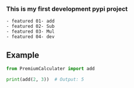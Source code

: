 ### This is my first development pypi project
    - featured 01- add
    - featured 02- Sub
    - featured 03- Mul
    - featured 04- dev

## Example
```python
from PremiumCalculater import add

print(add(2, 3))  # Output: 5
